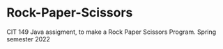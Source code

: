 # Rock-Paper-Scissors
CIT 149 Java assigment, to make a Rock Paper Scissors Program. Spring semester 2022
